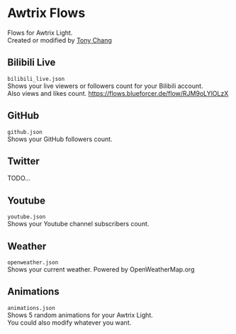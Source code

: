 # Awtrix Flows
Flows for Awtrix Light.  
Created or modified by [Tony Chang](https://github.com/tony-aptx4869)

## Bilibili Live
`bilibili_live.json`  
Shows your live viewers or followers count for your Bilibili account.  
Also views and likes count.
https://flows.blueforcer.de/flow/RJM9oLYlOLzX

## GitHub
`github.json`  
Shows your GitHub followers count.

## Twitter
TODO...

## Youtube
`youtube.json`  
Shows your Youtube channel subscribers count.

## Weather
`openweather.json`  
Shows your current weather. Powered by OpenWeatherMap.org

## Animations
`animations.json`  
Shows 5 random animations for your Awtrix Light.  
You could also modify whatever you want.

